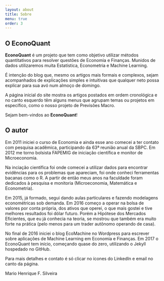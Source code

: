```yaml
---
layout: about
title: Sobre
menu: true
order: 3
---
```


## O EconoQuant
**EconoQuant** é um projeto que tem como objetivo utilizar métodos quantitativos para resolver 
questões de Economia e Finanças. Munidos de dados utilizaremos muita Estatística, Econometria 
e Machine Learning.

É intenção do blog que, mesmo os artigos mais formais e complexos, sejam acompanhados 
de explicações simples e intuitivas que qualquer neto possa explicar para sua avó num 
almoço de domingo.

A página inicial do site mostra os artigos postados em ordem cronológica e no canto 
esquerdo têm alguns menus que agrupam temas ou projetos em específico, como 
o nosso projeto de Previsões Macro.

Sejam bem-vindos ao **EconoQuant**!

## O autor
Em 2011 iniciei o curso de Economia e ainda esse ano comecei a ter contato com pesquisa 
acadêmica, participando da 63ª reunião anual da SBPC. Em 2012 me torno bolsista FAPEMIG de 
iniciação científica e monitor de Microeconomia.

Na inciação científica foi onde comecei a utilizar dados para encontrar evidências 
para os problemas que apareciam, foi onde conheci ferramentas bacanas como o R. A 
partir de então meus anos na faculdade foram dedicados à pesquisa e monitoria (Microeconomia, 
Matemática e Econometria).

Em 2015, já formado, segui dando aulas particulares e fazendo modelagens econométricas 
sob demanda. Em 2016 começo a operar na bolsa de valores por conta própria, dos ativos 
que operei, o que mais gostei e tive melhores resultados foi dólar futuro. Porém a 
Hipótese dos Mercados Eficientes, que eu já conhecia na teoria, se mostrou que também 
era muito forte na prática (pelo menos para um trader autônomo operando de casa).

No final de 2016 iniciei o blog EcoMachine no Wordpress para escrever sobre aplicações 
de Machine Learning em Economia e Finanças. Em 2017 o EconoQuant tem início, começando 
quase do zero, utilizando o Jekyll hospedado no GitHub.

Para mais detalhes e contato é só clicar no ícones  do LinkedIn e email no canto da 
página. 

Mario Henrique F. Silveira


